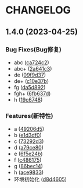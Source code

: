 # CHANGELOG


## 1.4.0 (2023-04-25)


### Bug Fixes(Bug修复)

* abc ([ca724c2](https://github.com/xiaows08/GitHub-WebHook-Notification/commit/ca724c2d462e027fde9c350c958daf96bf6d24a2))
* abc+ ([2a641c3](https://github.com/xiaows08/GitHub-WebHook-Notification/commit/2a641c390762c3f0ca665f4599fdb9f8ef407514))
* de ([09f9d37](https://github.com/xiaows08/GitHub-WebHook-Notification/commit/09f9d3703d6820e208cde0a55150cbc6f6e24915))
* de+ ([c10e37b](https://github.com/xiaows08/GitHub-WebHook-Notification/commit/c10e37b79a6dcf006933dfefc855c1ac4497df7a))
* fg ([da5d892](https://github.com/xiaows08/GitHub-WebHook-Notification/commit/da5d892f1028dc5e23875c71271d87b37e13ece5))
* fgh+ ([6fb637d](https://github.com/xiaows08/GitHub-WebHook-Notification/commit/6fb637dbf8fe0b895ede632c85e1e60431d8fd06))
* h ([19c6748](https://github.com/xiaows08/GitHub-WebHook-Notification/commit/19c6748ce556c526d2cab04be7d1ccb09bca411d))


### Features(新特性)

* a ([49206d5](https://github.com/xiaows08/GitHub-WebHook-Notification/commit/49206d53ee85611f7768721ae29f6efd8de11a98))
* b ([e1d3df0](https://github.com/xiaows08/GitHub-WebHook-Notification/commit/e1d3df06971d98b7e64dd84b5ad6dccf418e7d72))
* c ([73292d3](https://github.com/xiaows08/GitHub-WebHook-Notification/commit/73292d34452657882797a926200ec36c94c1028f))
* d ([a79ce80](https://github.com/xiaows08/GitHub-WebHook-Notification/commit/a79ce80184db1065b90824abbd7694e6747ce37f))
* e ([6f5e24b](https://github.com/xiaows08/GitHub-WebHook-Notification/commit/6f5e24be5f873ef1fa32f2c248ad7cb40828d1a9))
* f ([c486175](https://github.com/xiaows08/GitHub-WebHook-Notification/commit/c4861750bc37392b1574847dc20eb0918c4fd6d5))
* g ([86bec14](https://github.com/xiaows08/GitHub-WebHook-Notification/commit/86bec142b194ebdeec5c49715abd8c81420c1f80))
* h ([ace9833](https://github.com/xiaows08/GitHub-WebHook-Notification/commit/ace98332fa40ff34f1bfb213a8445b94872aadb7))
* 环境初始化 ([d8d4605](https://github.com/xiaows08/GitHub-WebHook-Notification/commit/d8d460599f13143f20f4bccb1373ab0c5c5d66fd))
